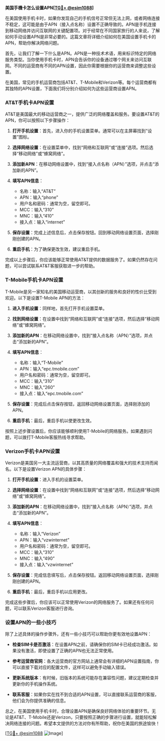 **美国手機卡怎么设置APN[[TG💪+ @esim1088](https://t.me/s/esim1088)]**

在美国使用手机卡时，如果你发现自己的手机信号正常但无法上网，或者网络连接不稳定，这可能是由于APN（接入点名称）设置不正确导致的。APN是手机连接到移动网络并访问互联网的关键配置项。对于经常在不同国家旅行的人来说，了解如何手动设置APN是非常必要的。这篇文章将详细介绍如何在美国设置手机卡的APN，帮助你解决网络问题。

首先，让我们了解一下什么是APN。APN是一种技术术语，用来标识特定的网络服务类型。当你使用手机卡时，APN会告诉你的设备通过哪个网关来访问互联网。不同的运营商有不同的APN设置，因此你需要根据你的运营商来调整这些设置。

在美国，常见的手机运营商包括AT&T、T-Mobile和Verizon等。每个运营商都有其独特的APN设置，下面我们将分别介绍如何为这些运营商设置APN。

### AT&T手机卡APN设置

AT&T是美国最大的移动运营商之一，提供广泛的网络覆盖和服务。要设置AT&T的APN，你可以按照以下步骤操作：

1. **打开手机设置**：首先，进入你的手机设置菜单。通常可以在主屏幕找到“设置”图标。

2. **选择网络设置**：在设置菜单中，找到“网络和互联网”或“连接”选项。然后选择“移动网络”或“蜂窝网络”。

3. **添加新APN**：在移动网络设置中，找到“接入点名称（APN）”选项，并点击“添加新的APN”。

4. **填写APN信息**：
   - 名称：输入“AT&T”
   - APN：输入“phone”
   - 用户名和密码：通常为空，留空即可。
   - MCC：输入“310”
   - MNC：输入“410”
   - 接入点：输入“internet”

5. **保存设置**：完成上述信息后，点击保存按钮。回到移动网络设置页面，选择刚刚创建的APN。

6. **重启手机**：为了确保更改生效，建议重启手机。

完成以上步骤后，你应该能够正常使用AT&T提供的数据服务了。如果仍然存在问题，可以尝试联系AT&T客服获取进一步的帮助。

### T-Mobile手机卡APN设置

T-Mobile是另一家知名的美国移动运营商，以其创新的服务和良好的性价比受到欢迎。以下是设置T-Mobile APN的方法：

1. **进入手机设置**：同样地，首先打开手机设置菜单。

2. **找到网络设置**：在设置中找到“网络和互联网”或“连接”选项，然后选择“移动网络”或“蜂窝网络”。

3. **添加新的APN**：在移动网络设置中，找到“接入点名称（APN）”选项，并点击“添加新的APN”。

4. **填写APN信息**：
   - 名称：输入“T-Mobile”
   - APN：输入“epc.tmobile.com”
   - 用户名和密码：通常为空，留空即可。
   - MCC：输入“310”
   - MNC：输入“260”
   - 接入点：输入“epc.tmobile.com”

5. **保存设置**：完成后点击保存按钮，返回移动网络设置页面，选择刚添加的APN。

6. **重启手机**：最后，重启手机以使更改生效。

按照上述步骤设置后，你应该能够顺利使用T-Mobile的网络服务。如果遇到问题，可以拨打T-Mobile客服热线寻求帮助。

### Verizon手机卡APN设置

Verizon是美国另一大主流运营商，以其高质量的网络覆盖和强大的技术支持而闻名。以下是设置Verizon APN的具体步骤：

1. **打开手机设置**：进入手机的设置菜单。

2. **选择网络设置**：在设置中找到“网络和互联网”或“连接”选项，然后选择“移动网络”或“蜂窝网络”。

3. **添加新的APN**：在移动网络设置中，找到“接入点名称（APN）”选项，并点击“添加新的APN”。

4. **填写APN信息**：
   - 名称：输入“Verizon”
   - APN：输入“vzwinternet”
   - 用户名和密码：通常为空，留空即可。
   - MCC：输入“310”
   - MNC：输入“490”
   - 接入点：输入“vzwinternet”

5. **保存设置**：完成信息填写后，点击保存按钮。返回移动网络设置页面，选择刚刚创建的APN。

6. **重启手机**：最后，重启手机以应用更改。

完成这些步骤后，你应该可以正常使用Verizon的网络服务了。如果还有任何问题，可以联系Verizon客服进行咨询。

### 设置APN的一些小技巧

除了上述具体的操作步骤外，还有一些小技巧可以帮助你更有效地设置APN：

- **检查SIM卡是否激活**：在设置APN之前，请确保你的SIM卡已经成功激活。如果没有激活，即使设置了正确的APN也无法正常使用。

- **参考运营商官网**：各大运营商的官方网站上通常会有详细的APN设置指南，你可以直接下载对应的配置文件，这样可以避免手动输入错误。

- **更新系统版本**：有时候，旧版本的系统可能存在兼容性问题，建议定期检查并更新你的手机操作系统。

- **联系客服**：如果你实在找不到合适的APN设置，可以直接联系运营商的客服，他们会为你提供准确的信息。

总之，在美国使用手机卡时，合理设置APN是确保良好网络体验的重要环节。无论是AT&T、T-Mobile还是Verizon，只要按照正确的步骤进行设置，就能轻松解决网络连接的问题。希望本文提供的方法对你有所帮助，祝你在美国的旅途愉快！

[[TG💪+ @esim1088](https://t.me/s/esim1088) ![Image](https://i.postimg.cc/4NQfJmqS/Snipaste-2025-05-13-00-14-12.png)]